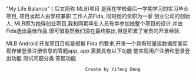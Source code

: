 "My Life Balance" ( 后文简称 MLB)项目 是我在学校最后一学期学习的实习毕业项目, 项目发起人由学校兼职 工作人员Fida, 同时她的全职为一家 创业公司的创始人, MLB即为她得创业项目,我和同期毕业人员有幸参加她整个项目的设计.并由Fida选出最佳作品,很可惜虽然我们没在最终胜出,但是积累了宝贵的开发经验.

MLB Android 开发项目目标是根据 Fida 的要求,开发一个具有轻量级数据库能实现存储登录注册信息的答题app, app 需要具有以下功能
能实现用户注册和登录登出功能
测试问题分类
答题功能

                                  Create by Yifeng Deng
